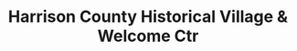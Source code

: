 ---
layout: repo
title: "Harrison County Historical Village & Welcome Ctr"
id: 12068
permalink: repos/12068/
---